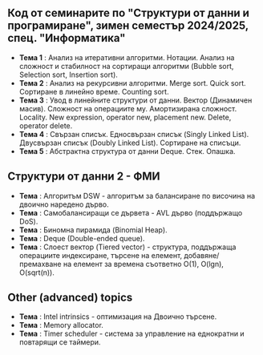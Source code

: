 ## Код от семинарите по "Структури от данни и програмиране", зимен семестър 2024/2025, спец. "Информатика" ##

- **Тема 1** : Анализ на итеративни алгоритми. Нотации. Анализ на сложност и стабилност на сортиращи алгоритми (Bubble sort, Selection sort, Insertion sort).  
- **Тема 2** : Анализ на рекурсивни алгоритми. Merge sort. Quick sort. Сортиране в линейно време. Counting sort.
- **Тема 3** : Увод в линейните структури от данни. Вектор (Динамичен масив). Сложност на операциите му. Амортизирана сложност. Locality. New expression, operator new, placement new. Delete, operator delete.  
- **Тема 4** : Свързан списък. Едносвързан списък (Singly Linked List). Двусвързан списък (Doubly Linked List). Сортиране на списъци.  
- **Тема 5** : Абстрактна структура от данни Deque. Стек. Опашка.  

## Структури от данни 2 - ФМИ
- **Тема** : Алгоритъм DSW - алгоритъм за балансиране по височина на двоично наредено дърво.  
- **Тема** : Самобалансиращи се дървета - AVL дърво (поддържащо DoS).  
- **Тема** : Биномна пирамида (Binomial Heap).  
- **Тема** :  Deque (Double-ended queue).  
- **Тема** :  Слоест вектор (Tiered vector) - структура, поддържаща операциите индексиране, търсене на елемент, добавяне/премахване на елемент за времена съответно O(1), O(lgn), O(sqrt(n)).

## Other (advanced) topics
- **Тема** : Intel intrinsics - оптимизация на Двоично търсене.
- **Тема** : Memory allocator.  
- **Тема** : Timer scheduler - система за управление на еднократни и повтарящи се таймери.  
